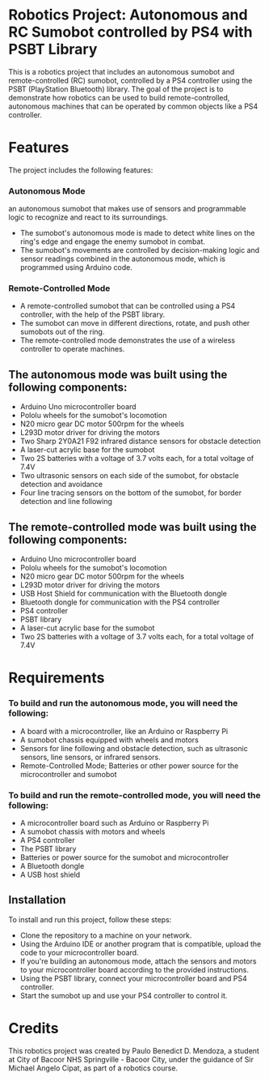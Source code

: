 
# **Robotics Project: Autonomous and RC Sumobot controlled by PS4 with PSBT Library**

This is a robotics project that includes an autonomous sumobot and remote-controlled (RC) sumobot, controlled by a PS4 controller using the PSBT (PlayStation Bluetooth) library. The goal of the project is to demonstrate how robotics can be used to build remote-controlled, autonomous machines that can be operated by common objects like a PS4 controller.

# Features
The project includes the following features:

### Autonomous Mode
an autonomous sumobot that makes use of sensors and programmable logic to recognize and react to its surroundings.
- The sumobot's autonomous mode is made to detect white lines on the ring's edge and engage the enemy sumobot in combat.
- The sumobot's movements are controlled by decision-making logic and sensor readings combined in the autonomous mode, which is programmed using Arduino code.

### Remote-Controlled Mode
- A remote-controlled sumobot that can be controlled using a PS4 controller, with the help of the PSBT library.
- The sumobot can move in different directions, rotate, and push other sumobots out of the ring.
- The remote-controlled mode demonstrates the use of a wireless controller to operate machines.

## The autonomous mode was built using the following components:

- Arduino Uno microcontroller board
- Pololu wheels for the sumobot's locomotion
- N20 micro gear DC motor 500rpm for the wheels
- L293D motor driver for driving the motors
- Two Sharp 2Y0A21 F92 infrared distance sensors for obstacle detection
- A laser-cut acrylic base for the sumobot
- Two 2S batteries with a voltage of 3.7 volts each, for a total voltage of 7.4V
- Two ultrasonic sensors on each side of the sumobot, for obstacle detection and avoidance
- Four line tracing sensors on the bottom of the sumobot, for border detection and line following

## The remote-controlled mode was built using the following components:

- Arduino Uno microcontroller board
- Pololu wheels for the sumobot's locomotion
- N20 micro gear DC motor 500rpm for the wheels
- L293D motor driver for driving the motors
- USB Host Shield for communication with the Bluetooth dongle
- Bluetooth dongle for communication with the PS4 controller
- PS4 controller
- PSBT library
- A laser-cut acrylic base for the sumobot
- Two 2S batteries with a voltage of 3.7 volts each, for a total voltage of 7.4V

# Requirements
### To build and run the autonomous mode, you will need the following:

- A board with a microcontroller, like an Arduino or Raspberry Pi
- A sumobot chassis equipped with wheels and motors
- Sensors for line following and obstacle detection, such as ultrasonic sensors, line sensors, or infrared sensors.
- Remote-Controlled Mode; Batteries or other power source for the microcontroller and sumobot
 
### To build and run the remote-controlled mode, you will need the following:

- A microcontroller board such as Arduino or Raspberry Pi
- A sumobot chassis with motors and wheels
- A PS4 controller
- The PSBT library
- Batteries or power source for the sumobot and microcontroller
- A Bluetooth dongle
- A USB host shield

## Installation
To install and run this project, follow these steps:

- Clone the repository to a machine on your network.
- Using the Arduino IDE or another program that is compatible, upload the code to your microcontroller board.
- If you're building an autonomous mode, attach the sensors and motors to your microcontroller board according to the provided instructions.
- Using the PSBT library, connect your microcontroller board and PS4 controller.
- Start the sumobot up and use your PS4 controller to control it.

# Credits
 This robotics project was created by Paulo Benedict D. Mendoza, a student at City of Bacoor NHS Springville - Bacoor City, under the guidance of Sir Michael Angelo Cipat, as part of a robotics course.
